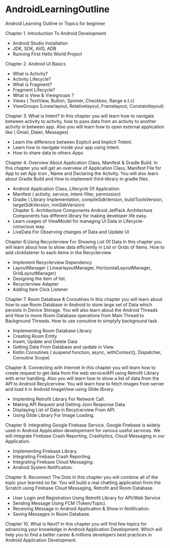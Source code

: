 # AndroidLearningOutline
Android Learning Outline or Topics for beginner 

Chapter 1. Introduction To Android Development 
  - Android Studio Installation
  - JDK, SDK, AVD, ADB 
  - Running First Hello World Project 

Chapter 2. Android UI Basics 
- What is Activity? 
- Activity Lifecycle? 
- What is Fragment? 
- Fragment Lifecycle? 
- What is View & Viewgroups ? 
- Views ( TextView, Button, Spinner, Checkbox, Range e.t.c) 
- ViewGroups (Linearlayout, Relativelayout, Framelayout, Constaintlayout) 

Chapter 3. What is Intent?
In this chapter you will learn how to navigate between activity to activity, how to pass data from an activity to another activity in between app. Also you will learn how to open external application like ( Gmail, Dialer, Messages) 
- Learn the difference between Explicit and Implicit Tntent. 
- Learn how to navigate inside your app using Intent.
- How to share data to others Apps 

Chapter 4. Overview About Application Class,  Manifest & Gradle Build.
  In this chapter you will get an overview of Application Class, Manifest File for App to set App Icon , Name and Declaring the Activity. You will also learn about Gradle Build and How to implement third-library in gradle files. 
- Android Application Class, Lifecycle Of Application.
- Manifest ( activity, service, intent-filter, permission) 
- Gradle ( Library Implementation, compileSdkVersion, buildToolsVersion, targetSdkVersion, minSdkVersion)  
Chapter 5. Architecture Components
  Android JetPack Architecture Components has different library for making developer life easy. 
- Learn usages of ViewModel for managing UI Data in Lifecycle-conscious way.    
- LiveData For Observing changes of Data and Update UI 
  
Chapter 6.Using Recyclerview For Showing List Of Data 
  In this chapter you will learn about how to show data efficiently in List or Grids of Items. How to add clicklistener to each items in the Recyclerview. 
- Implement Recyclerview Dependency
- LayoutManager ( LinearlayoutManager, HorizontalLayoutManager, GridLayoutManager) 
- Designing the item of list.
- Recyclerview Adapter 
- Adding Item Click Listener 
 
Chapter 7. Room Database & Coroutines 
  In this chapter you will learn about how to use Room Database in Android to store large set of  Data which persists in Device Storage. You will also learn about the Android Threads and How to move Room Database operations from Main Thread to Background Threads. How to use coroutine to simplyfy background task. 
- Implementing Room Database Library 
- Creating Room Entity
- Insert, Update and Delete Data
- Getting Data From Database and update in View.
- Kotlin Coroutines ( suspend function, async, withContext(), Dispatcher, Coroutine Scope) 
  
Chapter 8. Connecting with Internet
  In this chapter you will learn how to create request to get data from the web service/API using Retrofit Library with error handling. Also you will learn how to show a list of data from the API to Android Recylcerview. You will learn how to fetch images from server and load it in Android ImageView using Glide library. 
- Implenting Retrofit Library For Network Call.
- Making API Request and Getting Json Response Data.
- Displaying List of Data in Recylcerview From API.
- Using Glide Library For Image Loading. 


Chapter 9. Integrating Google Firebase Service. 
Google Firebase is widely used in Android Application developement for various useful services. We will integrate Firebase Crash Reporting, Crashlytics, Cloud Messaging in our Application. 
  - Implementing Firebase Library. 
  - Integrating Firebase Crash Reporting.
  - Integrating Firebase Cloud Messaging. 
  - Android System Notification. 
  
Chapter 9. Reconnect The Dots 
In this chapter you will combine all of the topic your learned so far. You will build a real chatting application from the Scratch using Firebase Cloud Messaging, Retrofit and Room Database.
- User Login and Registration Using Retrofit Library for API/Web Service 
- Sending Message Using FCM (Token/Topic).
- Receiving Message in Android Application & Show in Notification. 
- Saving Messages in Room Database. 

Chapter 10. What is Next? 
In this chapter you will find few topics for advancing your knowledge in Android Application Development. Which will help you to find a better career & millions developers best practices in Android Application Development. 
